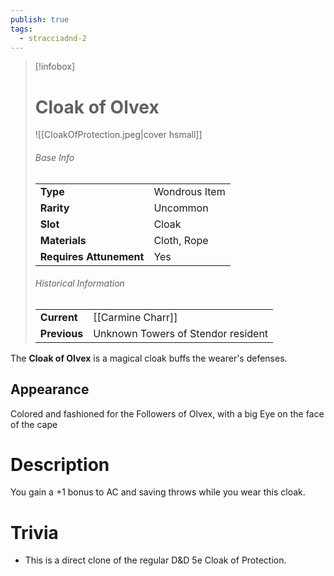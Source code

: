 ```yaml
---
publish: true
tags:
  - stracciadnd-2
---
```

> [!infobox]  
> # Cloak of Olvex
> ![[CloakOfProtection.jpeg|cover hsmall]]
> ###### Base Info
> | | |
> |---|---|
> | **Type** | Wondrous Item |
> | **Rarity** | Uncommon |
> | **Slot** | Cloak |
> | **Materials** | Cloth, Rope |
> | **Requires Attunement** | Yes |
> ###### Historical Information
> | | |
> |---|---|
> | **Current** | [[Carmine Charr]] |
> | **Previous** | Unknown Towers of Stendor resident |

The **Cloak of Olvex** is a magical cloak buffs the wearer's defenses. 
## Appearance
Colored and fashioned for the Followers of Olvex, with a big Eye on the face of the cape
# Description
You gain a +1 bonus to AC and saving throws while you wear this cloak.
# Trivia
- This is a direct clone of the regular D&D 5e Cloak of Protection.